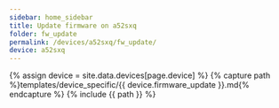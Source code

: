 ```yaml
---
sidebar: home_sidebar
title: Update firmware on a52sxq
folder: fw_update
permalink: /devices/a52sxq/fw_update/
device: a52sxq
---
```

{% assign device = site.data.devices[page.device] %}
{% capture path %}templates/device_specific/{{ device.firmware_update }}.md{% endcapture %}
{% include {{ path }} %}
